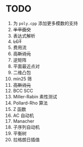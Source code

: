 # TODO

1. 为 `poly.cpp` 添加更多模数的支持
1. ~~半平面交~~
1. 表达式解析
1. ~~LCT~~
1. 费用流
1. ~~高斯消元~~
1. 逆矩阵
1. 平面最近点对
1. 二维凸包
1. min25 筛
1. ~~高斯消元~~
1. BCC SCC
1. Miller-Rabin 素性测试
1. Pollard-Rho 算法
1. Z 函数
1. AC 自动机
1. Manacher
1. 子序列自动机
1. 平衡树
1. 拉格朗日插值
